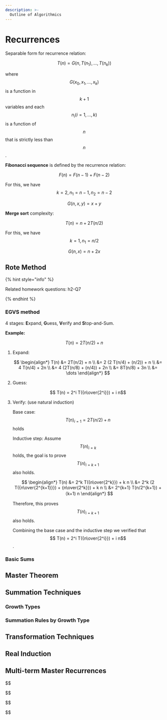 ```yaml
---
description: >-
  Outline of Algorithmics
---
```


# Recurrences

Separable form for recurrence relation:

$$T(n) = G(n, T(n_1), ..., T(n_k))$$

where $$G(x_0, x_1, ..., x_k)$$ is a function in $$k+1$$ variables and each
$$n_i (i=1,...,k)$$ is a function of $$n$$ that is strictly less than $$n$$.

**Fibonacci sequence** is defined by the recurrence relation:

$$F(n) = F(n-1) + F(n-2)$$

For this, we have $$k=2, n_1=n-1, n_2=n-2$$

$$G(n, x, y) = x + y$$

**Merge sort** complexity:

$$T(n) = n + 2T(n/2)$$

For this, we have $$k=1, n_1=n/2$$

$$G(n, x) = n + 2x$$

## Rote Method

{% hint style="info" %}

Related homework questions: h2-Q7

{% endhint %}

### EGVS method

4 stages: **E**xpand, **G**uess, **V**erify and **S**top-and-Sum.

**Example:**

$$T(n) = 2T(n/2) + n$$

1. Expand:

   $$
   \begin{align*}
   T(n) &= 2T(n/2) + n \\
   &= 2 (2 T(n/4) + (n/2)) + n \\
   &= 4 T(n/4) + 2n \\
   &= 4 (2T(n/8) + (n/4)) + 2n \\
   &= 8T(n/8) + 3n \\
   &= \dots
   \end{align*}
   $$

2. Guess:

   $$ T(n) = 2^i T({n\over{2^i}}) + i n$$

3. Verify: (use natural induction)

   Base case: $$T(n)_{i=1} = 2T(n/2) + n$$ holds

   Inductive step: Assume $$T(n)_{i=k}$$ holds, the goal is to prove
   $$T(n)_{i=k+1}$$ also holds.

   $$
   \begin{align*}
   T(n) &= 2^k T({n\over{2^k}}) + k n \\
   &= 2^k (2 T({n\over{2^{k+1}}}) + {n\over{2^k}}) + k n \\
   &= 2^{k+1} T(n/2^{k+1}) + （k+1) n
   \end{align*}
   $$

   Therefore, this proves $$T(n)_{i=k+1}$$ also holds.

   Combining the base case and the inductive step we verified that $$ T(n) = 2^i
   T({n\over{2^i}}) + i n$$.

### Basic Sums

## Master Theorem

## Summation Techniques

### Growth Types

### Summation Rules by Growth Type

## Transformation Techniques

## Real Induction

## Multi-term Master Recurrences

$$


$$

$$


$$

$$
$$

$$
$$
